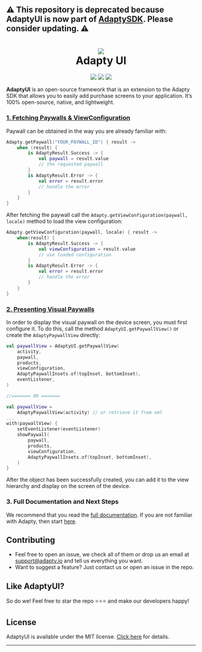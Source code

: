 ## ⚠️ This repository is deprecated because AdaptyUI is now part of [AdaptySDK](https://github.com/adaptyteam/AdaptySDK-Android). Please consider updating. ⚠️

<h1 align="center" style="border-bottom: none">
<b>
    <a href="https://adapty.io/?utm_source=github&utm_medium=referral&utm_campaign=AdaptyUI-Android">
        <img src="https://adapty-portal-media-production.s3.amazonaws.com/github/logo-adapty-new.svg">
    </a>
</b>
<br>Adapty UI
</h1>

<p align="center">
<a href="https://discord.gg/subscriptions-hub"><img src="https://img.shields.io/badge/Adapty-discord-purple"></a>
<a href="https://maven-badges.herokuapp.com/maven-central/io.adapty/android-ui"><img src="https://maven-badges.herokuapp.com/maven-central/io.adapty/android-ui/badge.svg"></a>
<a href="https://github.com/adaptyteam/AdaptyUI-Android/blob/main/LICENSE"><img src="https://img.shields.io/badge/license-MIT-brightgreen.svg"></a>
</p>

**AdaptyUI** is an open-source framework that is an extension to the Adapty SDK that allows you to easily add purchase screens to your application. It’s 100% open-source, native, and lightweight.

### [1. Fetching Paywalls & ViewConfiguration](https://docs.adapty.io/docs/paywall-builder-fetching)

Paywall can be obtained in the way you are already familiar with:

```kotlin
Adapty.getPaywall("YOUR_PAYWALL_ID") { result ->
    when (result) {
        is AdaptyResult.Success -> {
            val paywall = result.value
            // the requested paywall
        }
        is AdaptyResult.Error -> {
            val error = result.error
            // handle the error
        }
    }
}
```

After fetching the paywall call the `Adapty.getViewConfiguration(paywall, locale)` method to load the view configuration:

```kotlin
Adapty.getViewConfiguration(paywall, locale) { result ->
    when(result) {
        is AdaptyResult.Success -> {
            val viewConfiguration = result.value
            // use loaded configuration
        }
        is AdaptyResult.Error -> {
            val error = result.error
            // handle the error
        }
    }
}
```

### [2. Presenting Visual Paywalls](https://docs.adapty.io/docs/paywall-builder-presenting-android)

In order to display the visual paywall on the device screen, you must first configure it. To do this, call the method `AdaptyUI.getPaywallView()` or create the `AdaptyPaywallView` directly:

```kotlin
val paywallView = AdaptyUI.getPaywallView(
    activity,
    paywall,
    products,
    viewConfiguration,
    AdaptyPaywallInsets.of(topInset, bottomInset),
    eventListener,
)

//======= OR =======

val paywallView =
    AdaptyPaywallView(activity) // or retrieve it from xml
...
with(paywallView) {
    setEventListener(eventListener)
    showPaywall(
        paywall,
        products,
        viewConfiguration,
        AdaptyPaywallInsets.of(topInset, bottomInset),
    )
}

```

After the object has been successfully created, you can add it to the view hierarchy and display on the screen of the device.

### 3. Full Documentation and Next Steps

We recommend that you read the [full documentation](https://docs.adapty.io/docs/paywall-builder-getting-started). If you are not familiar with Adapty, then start [here](https://docs.adapty.io/docs).

## Contributing

- Feel free to open an issue, we check all of them or drop us an email at [support@adapty.io](mailto:support@adapty.io) and tell us everything you want.
- Want to suggest a feature? Just contact us or open an issue in the repo.

## Like AdaptyUI?

So do we! Feel free to star the repo ⭐️⭐️⭐️ and make our developers happy!

## License

AdaptyUI is available under the MIT license. [Click here](https://github.com/adaptyteam/AdaptyUI-Android/blob/main/LICENSE) for details.

---
